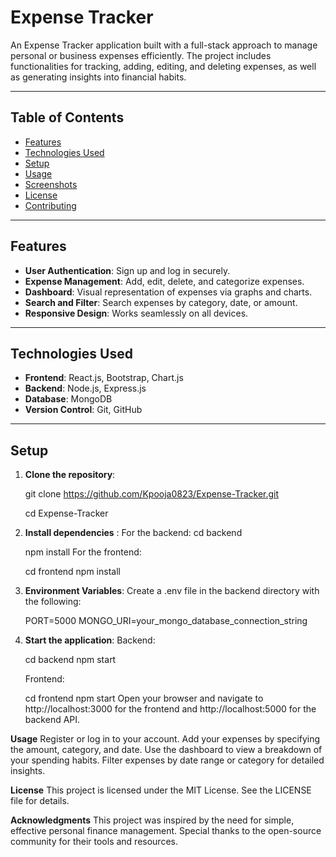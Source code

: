 # Expense Tracker

An Expense Tracker application built with a full-stack approach to manage personal or business expenses efficiently. The project includes functionalities for tracking, adding, editing, and deleting expenses, as well as generating insights into financial habits.

---

## Table of Contents
- [Features](#features)
- [Technologies Used](#technologies-used)
- [Setup](#setup)
- [Usage](#usage)
- [Screenshots](#screenshots)
- [License](#license)
- [Contributing](#contributing)

---

## Features
- **User Authentication**: Sign up and log in securely.
- **Expense Management**: Add, edit, delete, and categorize expenses.
- **Dashboard**: Visual representation of expenses via graphs and charts.
- **Search and Filter**: Search expenses by category, date, or amount.
- **Responsive Design**: Works seamlessly on all devices.

---

## Technologies Used
- **Frontend**: React.js, Bootstrap, Chart.js
- **Backend**: Node.js, Express.js
- **Database**: MongoDB
- **Version Control**: Git, GitHub

---

## Setup
1. **Clone the repository**:
   
     git clone https://github.com/Kpooja0823/Expense-Tracker.git
   
     cd Expense-Tracker
3. **Install dependencies** :
    For the backend:
    cd backend
   
    npm install
    For the frontend:

    cd frontend
    npm install
   
5. **Environment Variables**:
   Create a .env file in the backend directory with the following:
   
    PORT=5000
    MONGO_URI=your_mongo_database_connection_string
   
7.  **Start the application**:
    Backend:
    
    cd backend
    npm start
    
    Frontend:
    
    cd frontend
    npm start
Open your browser and navigate to http://localhost:3000 for the frontend and http://localhost:5000 for the backend API.

**Usage**
Register or log in to your account.
Add your expenses by specifying the amount, category, and date.
Use the dashboard to view a breakdown of your spending habits.
Filter expenses by date range or category for detailed insights.

**License**
This project is licensed under the MIT License. See the LICENSE file for details.

**Acknowledgments**
This project was inspired by the need for simple, effective personal finance management. Special thanks to the open-source community for their tools and resources.

